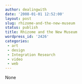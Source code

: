 ```yaml
---
author: dealingwith
date: '2008-01-01 12:52:00'
layout: post
slug: rhizome-and-the-new-museum
status: publish
title: Rhizome and the New Museum
wordpress_id: '2426'
categories:
 - art
 - design
 - Integration Research
 - video
 - web
---
```


None

